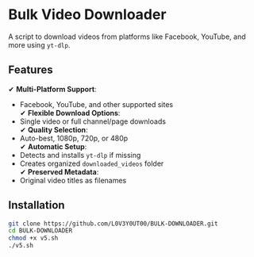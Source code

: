 # Bulk Video Downloader

A script to download videos from platforms like Facebook, YouTube, and more using `yt-dlp`.

## Features

✔ **Multi-Platform Support**:  
   - Facebook, YouTube, and other supported sites  
✔ **Flexible Download Options**:  
   - Single video or full channel/page downloads  
✔ **Quality Selection**:  
   - Auto-best, 1080p, 720p, or 480p  
✔ **Automatic Setup**:  
   - Detects and installs `yt-dlp` if missing  
   - Creates organized `downloaded_videos` folder  
✔ **Preserved Metadata**:  
   - Original video titles as filenames  

## Installation

```bash
git clone https://github.com/L0V3Y0UT00/BULK-DOWNLOADER.git
cd BULK-DOWNLOADER
chmod +x v5.sh
./v5.sh
